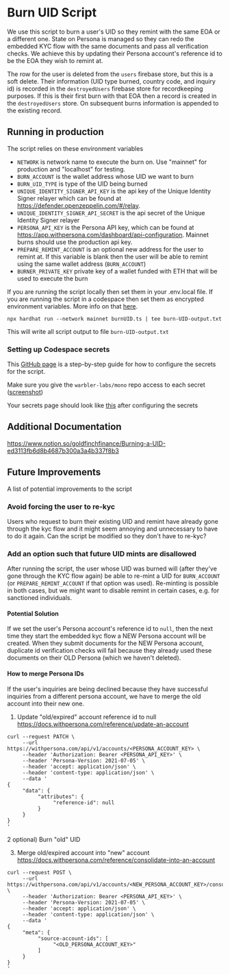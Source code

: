 # Burn UID Script

We use this script to burn a user's UID so they remint with the same EOA or a different one.
State on Persona is managed so they can redo the embedded KYC flow with the same documents
and pass all verification checks. We achieve this by updating their Persona account's reference
id to be the EOA they wish to remint at.

The row for the user is deleted from the `users` firebase store, but this is a soft delete. Their
information (UID type burned, country code, and inquiry id) is recorded in the `destroyedUsers`
firebase store for recordkeeping purposes. If this is their first burn with that EOA then a record
is created in the `destroyedUsers` store. On subsequent burns information is appended to the existing
record.

## Running in production

The script relies on these environment variables

- `NETWORK` is network name to execute the burn on. Use "mainnet" for production and "localhost" for testing.
- `BURN_ACCOUNT` is the wallet address whose UID we want to burn
- `BURN_UID_TYPE` is type of the UID being burned
- `UNIQUE_IDENTITY_SIGNER_API_KEY` is the api key of the Unique Identity Signer relayer which can be found at https://defender.openzeppelin.com/#/relay.
- `UNIQUE_IDENTITY_SIGNER_API_SECRET` is the api secret of the Unique Identity Signer relayer
- `PERSONA_API_KEY` is the Persona API key, which can be found at https://app.withpersona.com/dashboard/api-configuration. Mainnet burns should use the production api key.
- `PREPARE_REMINT_ACCOUNT` is an optional new address for the user to remint at. If this variable is blank then the user will be able to remint using the same wallet address (`BURN_ACCOUNT`)
- `BURNER_PRIVATE_KEY` private key of a wallet funded with ETH that will be used to execute the burn

If you are running the script locally then set them in your .env.local file. If you are running the script in a codespace
then set them as encrypted environment variables. More info on that [here](https://docs.github.com/en/codespaces/managing-your-codespaces/managing-encrypted-secrets-for-your-codespaces#using-secrets).

```
npx hardhat run --network mainnet burnUID.ts | tee burn-UID-output.txt
```

This will write all script output to file `burn-UID-output.txt`

### Setting up Codespace secrets
This [GitHub page](https://docs.github.com/en/codespaces/managing-your-codespaces/managing-encrypted-secrets-for-your-codespaces#using-secrets) is a step-by-step guide for how to
configure the secrets for the script.

Make sure you give the `warbler-labs/mono` repo access to each secret ([screenshot](https://drive.google.com/file/d/1h9-I7_JlOPwuypvNwONVvYTORLXX3VGI/view?usp=sharing))

Your secrets page should look like [this](https://drive.google.com/file/d/1z-nNOM8gyMv9uVvOGavUGHgAiopUbQY4/view?usp=sharing) after configuring the secrets

## Additional Documentation

https://www.notion.so/goldfinchfinance/Burning-a-UID-ed3113fb6d8b4687b300a3a4b337f8b3

## Future Improvements

A list of potential improvements to the script

### Avoid forcing the user to re-kyc

Users who request to burn their existing UID and remint have already gone through the kyc flow and it might seem annoying and unnecessary
to have to do it again. Can the script be modified so they don't have to re-kyc?

### Add an option such that future UID mints are disallowed

After running the script, the user whose UID was burned will (after they've gone through the KYC flow again) be able to re-mint a UID for `BURN_ACCOUNT` (or `PREPARE_REMINT_ACCOUNT` if that option was used). Re-minting is possible in both cases, but we might want to disable remint in certain cases, e.g. for sanctioned individuals.

#### Potential Solution

If we set the user's Persona account's reference id to `null`, then the next time they start the embedded kyc flow a NEW Persona account will be created.
When they submit documents for the NEW Persona account, duplicate id verification checks will fail because they already used these documents on their OLD
Persona (which we haven't deleted).


#### How to merge Persona IDs
If the user's inquiries are being declined because they have successful inquiries from a different persona account, we have to merge the old account into their new one.

1) Update "old/expired" account reference id to null
https://docs.withpersona.com/reference/update-an-account
```
curl --request PATCH \
     --url https://withpersona.com/api/v1/accounts/<PERSONA_ACCOUNT_KEY> \
     --header 'Authorization: Bearer <PERSONA_API_KEY>' \
     --header 'Persona-Version: 2021-07-05' \
     --header 'accept: application/json' \
     --header 'content-type: application/json' \
     --data '
{
     "data": {
          "attributes": {
               "reference-id": null
          }
     }
}
'
```

2 optional) Burn "old" UID

3) Merge old/expired account into "new" account
https://docs.withpersona.com/reference/consolidate-into-an-account

```
curl --request POST \
     --url https://withpersona.com/api/v1/accounts/<NEW_PERSONA_ACCOUNT_KEY>/consolidate \
     --header 'Authorization: Bearer <PERSONA_API_KEY>' \
     --header 'Persona-Version: 2021-07-05' \
     --header 'accept: application/json' \
     --header 'content-type: application/json' \
     --data '
{
     "meta": {
          "source-account-ids": [
               "<OLD_PERSONA_ACCOUNT_KEY>"
          ]
     }
}
'
```
